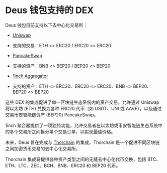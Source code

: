 # Deus 钱包支持的 DEX

Deus 钱包目前支持以下去中心化交易所：

- [Uniswap](https://uniswap.org)
- 支持的交易：ETH <> ERC20 / ERC20 <> ERC20

- [PancakeSwap](https://pancakeswap.finance)
- 支持的资产：BNB <> BEP20 / BEP20 <> BEP20

- [1inch Aggregator](https://app.1inch.io/)
- 支持的资产：ETH <> ERC20、ERC20 <> ERC20、BNB <> BEP20、BEP20 <> BEP20

这些 DEX 的集成促进了单一区块链生态系统内的资产交易，允许通过 Uniswap 将以太坊 (ETH) 兑换为各种 ERC20 代币（如 USDT、UNI 或 AAVE），以及通过交易币安智能链资产 (BEP20) PancakeSwap。

1inch 聚合器提供了一项独特功能，允许交易者在以太坊或币安智能链生态系统中的多个交易所之间拆分单个交易订单，以实现最佳价格。

未来，Deus 旨在完成与 [Thorchain](https://thorchain.org) 的集成，Thorchain 是一个促进不同区块链之间加密货币交易的去中心化交易所。

Thorchain 集成将提供各种资产类型之间的无缝去中心化代币交换，包括 BTC、ETH、LTC、ZEC、BCH、BNB、ERC20 和 BEP20 代币。